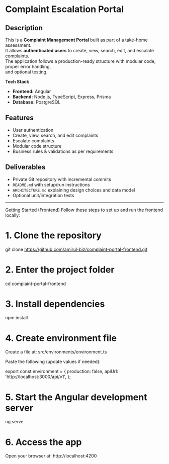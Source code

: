 # Complaint Escalation Portal

## Description
This is a **Complaint Management Portal** built as part of a take-home assessment.  
It allows **authenticated users** to create, view, search, edit, and escalate complaints.  
The application follows a production-ready structure with modular code, proper error handling,  
and optional testing.

**Tech Stack**
- **Frontend:** Angular
- **Backend:** Node.js, TypeScript, Express, Prisma
- **Database:** PostgreSQL

## Features
- User authentication
- Create, view, search, and edit complaints
- Escalate complaints
- Modular code structure
- Business rules & validations as per requirements

## Deliverables
- Private Git repository with incremental commits
- `README.md` with setup/run instructions
- `ARCHITECTURE.md` explaining design choices and data model
- Optional unit/integration tests

---

Getting Started (Frontend)
Follow these steps to set up and run the frontend locally:

# 1. Clone the repository
git clone https://github.com/amirul-biz/complaint-portal-frontend.git

# 2. Enter the project folder
cd complaint-portal-frontend

# 3. Install dependencies
npm install

# 4. Create environment file
Create a file at:
src/environments/environment.ts

Paste the following (update values if needed):

export const environment = {
  production: false,
  apiUrl: 'http://localhost:3000/api/v1',
};

# 5. Start the Angular development server
ng serve

# 6. Access the app
Open your browser at:
http://localhost:4200

